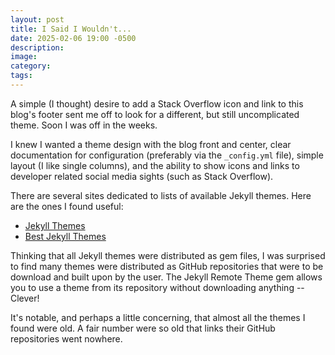```yaml
---
layout: post
title: I Said I Wouldn't...
date: 2025-02-06 19:00 -0500
description:
image:
category:
tags:
---
```

A simple (I thought) desire to add a Stack Overflow icon and link to this blog's footer sent me off to look for a different, but still uncomplicated theme. Soon I was off in the weeks.
<!--more-->
I knew I wanted a theme design with the blog front and center, clear documentation for configuration (preferably via the `_config.yml` file), simple layout (I like single columns), and the ability to show icons and links to developer related social media sights (such as Stack Overflow).

There are several sites dedicated to lists of available Jekyll themes. Here are the ones I found useful:

- [Jekyll Themes](http://jekyllthemes.org/)
- [Best Jekyll Themes](https://www.bestjekyllthemes.com/)

Thinking that all Jekyll themes were distributed as gem files, I was surprised to find many themes were distributed as GitHub repositories that were to be download and built upon by the user. The Jekyll Remote Theme gem allows you to use a theme from its repository without downloading anything -- Clever!

It's notable, and perhaps a little concerning, that almost all the themes I found were old. A fair number were so old that links their GitHub repositories went nowhere.